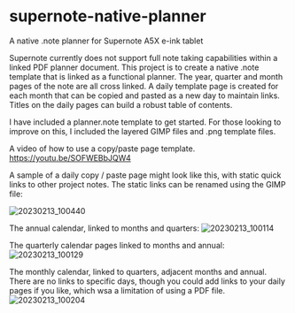 # supernote-native-planner
A native .note planner for Supernote A5X e-ink tablet

Supernote currently does not support full note taking capabilities within a linked PDF planner document.  This project is to create a native .note template that is linked as a functional planner.  The year, quarter and month pages of the note are all cross linked.  A daily template page is created for each month that can be copied and pasted as a new day to maintain links.  Titles on the daily pages can build a robust table of contents.

I have included a planner.note template to get started.  For those looking to improve on this, I included the layered GIMP files and .png template files. 

A video of how to use a copy/paste page template.  https://youtu.be/SOFWEBbJQW4

A sample of a daily copy / paste page might look like this, with static quick links to other project notes.  The static links can be renamed using the GIMP file:

![20230213_100440](https://user-images.githubusercontent.com/31966101/218544395-44d5cc66-993d-4bd4-9eb5-b9baa6d1212f.png)

The annual calendar, linked to months and quarters:
![20230213_100114](https://user-images.githubusercontent.com/31966101/218544292-816e8d05-c5a0-4065-8a82-31b0f1f0ed9e.png)

The quarterly calendar pages linked to months and annual:
![20230213_100129](https://user-images.githubusercontent.com/31966101/218544435-412ceacf-0720-4ec7-9540-cfd9a1069af3.png)

The monthly calendar, linked to quarters, adjacent months and annual.  There are no links to specific days, though you could add links to your daily pages if you like, which wsa a limitation of using a PDF file. 
![20230213_100204](https://user-images.githubusercontent.com/31966101/218544499-1469d0e3-918c-4e40-8966-3c5eb1627619.png)





